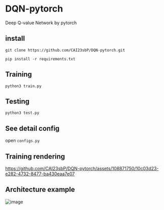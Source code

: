 # DQN-pytorch
Deep Q-value Network by pytorch

## install ##
`git clone https://github.com/CAI23sbP/DQN-pytorch.git`

`pip install -r requirements.txt`

## Training  ##
`python3 train.py`

## Testing  ##
`python3 test.py`

## See detail config ## 
open `configs.py`

## Training rendering ##
https://github.com/CAI23sbP/DQN-pytorch/assets/108871750/10c03d23-e282-4732-8477-ba430eaa7e07

## Architecture example ##
![image](https://github.com/CAI23sbP/DQN-pytorch/assets/108871750/9ba14aca-1a03-4a0f-baa7-7605b9f22140)
